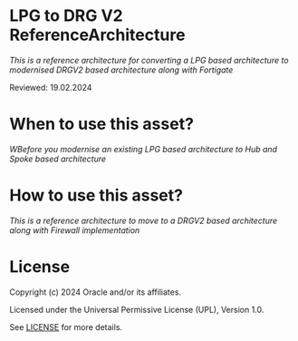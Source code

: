 # LPG to DRG V2 ReferenceArchitecture
 
*This is a reference architecture for converting a LPG based architecture to modernised DRGV2 based architecture along with Fortigate*
 
Reviewed: 19.02.2024

# When to use this asset?
 
*WBefore you modernise an existing LPG based architecture to Hub and Spoke based architecture*
 
# How to use this asset?
 
*This is a reference architecture to move to a DRGV2 based architecture along with Firewall implementation*
 
# License

Copyright (c) 2024 Oracle and/or its affiliates.

Licensed under the Universal Permissive License (UPL), Version 1.0.

See [LICENSE](https://github.com/oracle-devrel/technology-engineering/blob/main/LICENSE) for more details.
